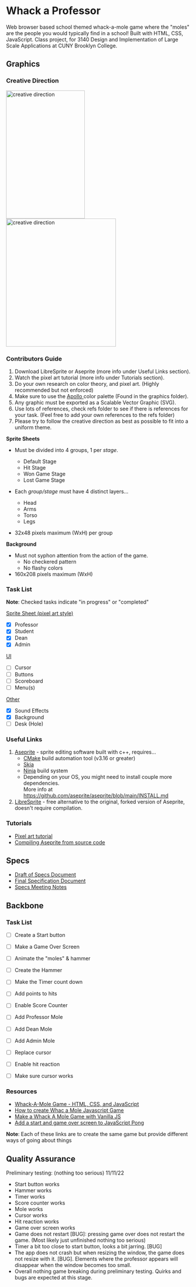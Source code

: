 # Whack a Professor
Web browser based school themed whack-a-mole game where the "moles" are 
the people you would typically find in a school! Built with HTML, CSS, JavaScript.
Class project, for 3140 Design and Implementation of Large Scale Applications at CUNY Brooklyn College.

## Graphics

### Creative Direction
<img height=350 width=215 src="https://user-images.githubusercontent.com/92228287/201498507-a5f7f2dd-b138-4d5a-a27b-eabfbe225d31.png" alt="creative direction">
<img height=350 width=300 src="https://user-images.githubusercontent.com/92228287/204062468-35cf9b41-d81c-4812-81f6-563382f6e9d4.png" alt="creative direction">


### Contributors Guide

1. Download LibreSprite or Aseprite (more info under Useful Links section).
2. Watch the pixel art tutorial (more info under Tutorials section).
3. Do your own research on color theory, and pixel art. (Highly recommended but not enforced)
4. Make sure to use the [ Apollo ](apollo.hex) color palette (Found in the graphics folder).
5. Any graphic must be exported as a Scalable Vector Graphic (SVG).
6. Use lots of references, check refs folder to see if there is references for your task. (Feel free to add your own references to the refs folder) <br>
7. Please try to follow the creative direction as best as possible to fit into a uniform theme. 

**Sprite Sheets**
* Must be divided into 4 groups, 1 per _stage_.
   * Default Stage
   * Hit Stage
   * Won Game Stage
   * Lost Game Stage

* Each _group/stage_ must have 4 distinct layers...
   * Head
   * Arms
   * Torso
   * Legs
* 32x48 pixels maximum (WxH) per group <br>

**Background**
* Must not syphon attention from the action of the game.
   * No checkered pattern
   * No flashy colors
* 160x208  pixels maximum (WxH)

### Task List
**Note**: Checked tasks indicate "in progress" or "completed" <br>

<ins>Sprite Sheet (pixel art style)</ins>
   * [x] Professor
   * [x] Student
   * [x] Dean
   * [x] Admin

<ins>UI</ins>
   * [ ] Cursor
   * [ ] Buttons
   * [ ] Scoreboard
   * [ ] Menu(s)

<ins>Other</ins>
   * [x] Sound Effects
   * [x] Background
   * [ ] Desk (Hole)

### Useful Links
1. [Aseprite](https://github.com/aseprite/aseprite/blob/main/INSTALL.md) - sprite editing software built with c++, requires...
   * [CMake](https://cmake.org/download/) build automation tool (v3.16 or greater)
   * [Skia](https://github.com/aseprite/skia/releases)
   * [Ninja](https://ninja-build.org/) build system
   * Depending on your OS, you might need to install couple more dependencies. <br>
   More info at <https://github.com/aseprite/aseprite/blob/main/INSTALL.md>
2. [LibreSprite](https://libresprite.github.io/#!/) - free alternative to the original, forked version of Aseprite, doesn't require compilation.

### Tutorials
- [Pixel art tutorial](https://www.youtube.com/watch?v=lfR7Qj04-UA)
- [Compiling Aseprite from source code](https://www.youtube.com/watch?v=82TIDyKjxuE)

## Specs
   - [Draft of Specs Document](https://docs.google.com/document/d/1DOg1KO-gd_Uh_9F1gvyWudXh33sDPnzyVeeTFYqNzb8/edit?usp=sharing)
   - [Final Specification Document](https://github.com/jameskolwolf1/Whack-A-Prof/blob/master/specs/Specification.md)
   - [Specs Meeting Notes](https://docs.google.com/document/d/1XbE8pGKsK0rzentlyrCWgsmAW3bbj-xNH5FTtusvgMc/edit?usp=sharing)

## Backbone

### Task List

* [ ] Create a Start button
* [ ] Make a Game Over Screen
* [ ] Animate the "moles" & hammer
* [ ] Create the Hammer
* [ ] Make the Timer count down
* [ ] Add points to hits
* [ ] Enable Score Counter
* [ ] Add Professor Mole
* [ ] Add Dean Mole
* [ ] Add Admin Mole
* [ ] Replace cursor
* [ ] Enable hit reaction
* [ ] Make sure cursor works


### Resources

* [Whack-A-Mole Game - HTML, CSS, and JavaScript](https://www.youtube.com/watch?v=b20YueeXwZg&t=915)
* [How to create Whac a Mole Javascript Game](https://www.youtube.com/watch?v=UnrtgpQlAz4&t=2470)
* [Make a Whack A Mole Game with Vanilla JS](https://www.youtube.com/watch?v=toNFfAaWghU&t=690s)
* [Add a start and game over screen to JavaScript Pong](https://www.youtube.com/watch?v=8_zUEh7Vqhs&t=76s)

**Note**: Each of these links are to create the same game but provide different ways of going about things


## Quality Assurance
Preliminary testing: (nothing too serious) 11/11/22 
-  Start button works
-  Hammer works
-  Timer works
-  Score counter works
-  Mole works
-  Cursor works
-  Hit reaction works
-  Game over screen works
-  Game does not restart [BUG]: pressing game over does not restart the game. (Most likely just unfinished
   nothing too serious)
-  Timer a bit too close to start button, looks a bit jarring. [BUG]
- The app does not crash but when resizing the window, the game does not resize with it. [BUG]. Elements where 
   the professor appears will disappear when the window becomes too small. 
- Overall nothing game breaking during preliminary testing. Quirks and bugs are expected at this stage.


